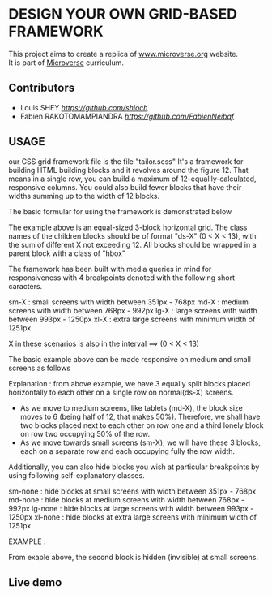 # DESIGN YOUR OWN GRID-BASED FRAMEWORK

This project aims to create a replica of www.microverse.org  website.  
It is part of [Microverse](https://www.microverse.org/) curriculum.
## Contributors
  - Louis SHEY _https://github.com/shloch_
  - Fabien RAKOTOMAMPIANDRA _https://github.com/FabienNeibaf_

## USAGE
our CSS grid framework file is the file "tailor.scss"
It's a framework for building HTML building blocks and it revolves around the figure 12.
That means in a single row, you can build a maximum of 12-equallly-calculated, responsive columns. You could also build fewer blocks that have their widths summing up to the width of 12 blocks.

The basic formular for using the framework is demonstrated below

<div class="hbox">
    <div class="ds-4"></div>
    <div class="ds-4"></div>
    <div class="ds-4"><div>
</div>

The example above is an equal-sized 3-block horizontal grid. The class names of the children blocks should be of format "ds-X" (0 < X < 13), with the sum of different X not exceeding 12. All blocks should be wrapped in a parent block with a class of "hbox"

The framework has been built with media queries in mind for responsiveness with 4 breakpoints denoted with the following short caracters.

sm-X : small screens with width between 351px - 768px
md-X : medium screens with width between 768px - 992px
lg-X : large screens with width between 993px - 1250px
xl-X : extra large screens with minimum width of  1251px

X in these scenarios is also in the interval ==> (0 < X < 13)

The basic example above can be made responsive on medium and small screens as follows

<div class="hbox">
    <div class="ds-4 md-6 sm-12"></div>
    <div class="ds-4 md-6 sm-12"></div>
    <div class="ds-4 md-6 sm-12"><div>
</div>

Explanation : from above example, we have 3 equally split blocks placed horizontally to each other on a single row on normal(ds-X)  screens. 
- As we move to medium screens, like tablets (md-X), the block size moves to 6 (being half of 12, that makes 50%). Therefore, we shall have two blocks placed next to each other on row one and a third lonely block on row two occupying 50% of the row.
- As we move towards small screens (sm-X), we will have these 3 blocks, each on a separate row and each occupying fully the row width.


Additionally, you can also hide blocks you wish at particular breakpoints by using following self-explanatory classes.

sm-none : hide blocks at small screens with width between 351px - 768px
md-none : hide blocks at medium screens with width between 768px - 992px
lg-none : hide blocks at large screens with width between 993px - 1250px
xl-none : hide blocks at extra large screens with minimum width of  1251px

EXAMPLE :
<div class="hbox">
    <div class="ds-8 sm-12"></div>
    <div class="ds-4 sm-none"></div>
</div>

From exaple above, the second block is hidden (invisible) at small screens.





## Live demo
